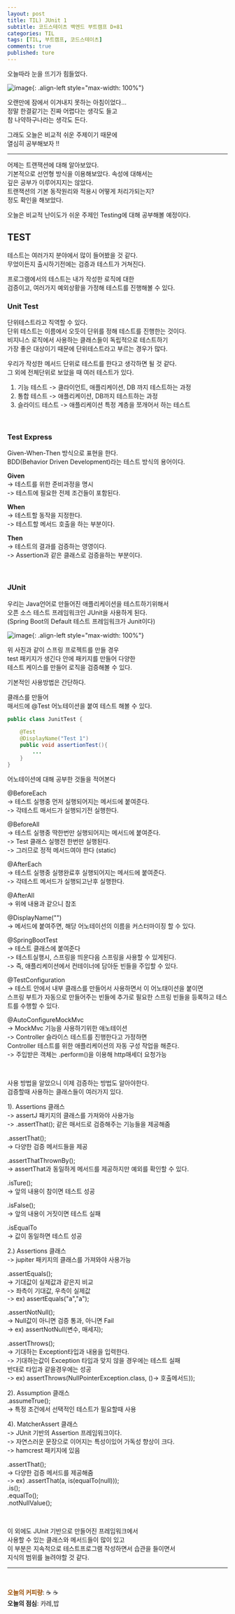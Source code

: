 ```yaml
---
layout: post
title: TIL) JUnit 1
subtitle: 코드스테이츠 백엔드 부트캠프 D+81
categories: TIL
tags: [TIL, 부트캠프, 코드스테이츠]
comments: true
published: ture
---
```


오늘따라 눈을 뜨기가 힘들었다.

![image](https://lh3.googleusercontent.com/drive-viewer/AJc5JmRtGpeYtviYIzfeRp5N9UsAFv4DyoXncCtpBv_yEBy2yHuy6nlv2NoLtIhafrvn3BC3SJSlY-XIggHVKpNsrfQ-cfUeRQ=w1512-h808){: .align-left style="max-width: 100%"}

오랜만에 잠에서 이겨내지 못하는 아침이었다...  
정말 한결같기는 진짜 어렵다는 생각도 들고  
참 나약하구나라는 생각도 든다.  

그래도 오늘은 비교적 쉬운 주제이기 때문에  
열심히 공부해보자 !!  

---  
어제는 트랜잭션에 대해 알아보았다.  
기본적으로 선언형 방식을 이용해보았다. 속성에 대해서는  
깊은 공부가 이루어지지는 않았다.  
트랜잭션의 기본 동작원리와 적용시 어떻게 처리가되는지?  
정도 확인을 해보았다.  

오늘은 비교적 난이도가 쉬운 주제인 Testing에 대해 공부해볼 예정이다.  

## TEST
테스트는 여러가지 분야에서 많이 들어봤을 것 같다.  
무었이든지 출시하기전에는 검증과 테스트가 거쳐진다.  

프로그램에서의 테스트는 내가 작성한 로직에 대한  
검증이고, 여러가지 예외상황을 가정해 테스트를 진행해볼 수 있다.

### Unit Test  
단위테스트라고 직역할 수 있다.  
단위 테스트는 이름에서 오듯이 단위를 정해 테스트를 진행한는 것이다.  
비지니스 로직에서 사용하는 클래스들이 독립적으로 테스트하기  
가장 좋은 대상이기 때문에 단위테스트라고 부르는 경우가 많다.  

우리가 작성한 메서드 단위로 테스트를 한다고 생각하면 될 것 같다.  
그 외에 전체단위로 보았을 때 여러 테스트가 있다.  

1. 기능 테스트
-> 클라이언트, 애플리케이션, DB 까지 테스트하는 과정  
2. 통합 테스트
-> 애플리케이션, DB까지 테스트하는 과정  
3. 슬라이드 테스트
-> 애플리케이션 특정 계층을 쪼개어서 하는 테스트

<br/>

### Test Express
Given-When-Then 방식으로 표현을 한다.  
BDD(Behavior Driven Development)라는 테스트 방식의 용어이다.  

**Given**  
-> 테스트를 위한 준비과정을 명시  
-> 테스트에 필요한 전제 조건들이 포함된다.
  
**When**  
-> 테스트할 동작을 지정한다.  
-> 테스트할 메서드 호출을 하는 부분이다.

**Then**  
-> 테스트의 결과를 검증하는 영영이다.  
-> Assertion과 같은 클래스로 검증을하는 부분이다.  

<br/>

### JUnit  
우리는 Java언어로 만들어진 애플리케이션을 테스트하기위해서  
오픈 소스 테스트 프레임워크인 JUnit을 사용하게 된다.  
(Spring Boot의 Default 테스트 프레임워크가 Junit이다)

![image](https://lh3.googleusercontent.com/drive-viewer/AJc5JmTUGtth7qi-Z3xGykSHbxfz7SkPIuHfT_kXClFjYRN9M2CbsLZ4nY0Eu-CfahjOSV00vSWx_g5kPmxUZDMn9iQdpfKttQ=w3024-h1728){: .align-left style="max-width: 100%"}

위 사진과 같이 스프링 프로젝트를 만들 경우  
test 패키지가 생긴다 안에 패키지를 만들어 다양한   
테스트 케이스를 만들어 로직을 검증해볼 수 있다.  

기본적인 사용방법은 간단하다.

클래스를 만들어  
매서드에 @Test 어노테이션을 붙여 테스트 해볼 수 있다.

```java
public class JunitTest {
    
    @Test
    @DisplayName("Test 1")
    public void assertionTest(){
        ...
    }
}
```  

어노테이션에 대해 공부한 것들을 적어본다

@BeforeEach  
-> 테스트 실행중 먼저 실행되어지는 메서드에 붙여준다.  
-> 각테스트 매서드가 실행되기전 실행한다.  

@BeforeAll  
-> 테스트 실행중 딱한번만 실행되어지는 메서드에 붙여준다.  
-> Test 클래스 실행전 한번만 실행된다.  
-> 그러므로 정적 메서드여야 한다 (static)  

@AfterEach  
-> 테스트 실행중 실행완료후 실행되어지는 메서드에 붙여준다.  
-> 각테스트 메서드가 실행되고난후 실행한다.  

@AfterAll  
-> 위에 내용과 같으니 참조  

@DisplayName("")  
-> 메서드에 붙여주면, 해당 어노테이션의 이름을 커스터마이징 할 수 있다.  

@SpringBootTest  
-> 테스트 클래스에 붙여준다   
-> 테스트실행시, 스프링을 띄운다음 스프링을 사용할 수 있게된다.  
-> 즉, 애플리케이션에서 컨테이너에 담아둔 빈들을 주입할 수 있다.  

@TestConfiguration  
-> 테스트 안에서 내부 클래스를 만들어서 사용하면서 이 어노태이션을 붙이면   
스프링 부트가 자동으로 만들어주는 빈들에 추가로 필요한 스프링 빈들을 등록하고 테스트를 수행할 수 있다.  

@AutoConfigureMockMvc  
-> MockMvc 기능을 사용하기위한 애노테이션   
-> Controller 슬라이스 테스트를 진행한다고 가정하면   
Controller 테스트를 위한 애플리케이션의 자동 구성 작업을 해준다.  
-> 주입받은 객체는 .perform()을 이용해 http매세더 요청가능  

<br/>  

사용 방법을 알았으니 이제 검증하는 방법도 알아야한다.  
검증할때 사용하는 클래스들이 여러가지 있다.  


1). Assertions 클래스  
-> assertJ 패키지의 클래스를 가져와야 사용가능  
-> .assertThat(); 같은 매서드로 검증해주는 기능들을 제공해줌

.assertThat();  
-> 다양한 검증 메서드들을 제공  

.assertThatThrownBy();  
-> assertThat과 동일하게 메서드를 제공하지만 예외를 확인할 수 있다.   

.isTure();  
-> 앞의 내용이 참이면 테스트 성공

.isFalse();  
-> 앞의 내용이 거짓이면 테스트 실패  

.isEqualTo  
-> 값이 동일하면 테스트 성공  


2.) Assertions 클래스  
-> jupiter 패키지의 클래스를 가져와야 사용가능  

.assertEquals();  
-> 기대값이 실제값과 같은지 비교  
-> 좌측이 기대값, 우측이 실제값  
-> ex) assertEquals("a","a");  

.assertNotNull();  
-> Null값이 아니면 검증 통과, 아니면 Fail  
-> ex) assertNotNull(변수, 매세지);  

.assertThrows();  
-> 기대하는 Exception타입과 내용을 입력한다.    
-> 기대하는값이 Exception 타입과 맞지 않을 경우에는 테스트 실패  
반대로 타입과 같을경우에는 성공  
-> ex) assertThrows(NullPointerException.class, ()-> 호출메서드));  

2). Assumption 클래스  
.assumeTrue();  
-> 특정 조건에서 선택적인 테스트가 필요할때 사용  

4). MatcherAssert 클래스  
   -> JUnit 기반의 Assertion 프레임워크이다.  
   -> 자연스러운 문장으로 이어지는 특성이있어 가독성 향상이 크다.  
   -> hamcrest 패키지에 있음  

.assertThat();  
-> 다양한 검증 메서드를 제공해줌  
-> ex) .assertThat(a, is(equalTo(null)));  
.is();  
.equalTo();  
.notNullValue();  

<br/>  

이 외에도 JUnit 기반으로 만들어진 프레임워크에서  
사용할 수 있는 클래스와 메서드들이 많이 있고  
이 부분은 지속적으로 테스트프로그램 작성하면서 습관을 들이면서  
지식의 범위를 늘려야할 것 같다.


---  



<br/>  

<span style="color:#994C00">**오늘의 커피량**</span>: ☕️ ☕️  
**오늘의 점심**: 카레,밥